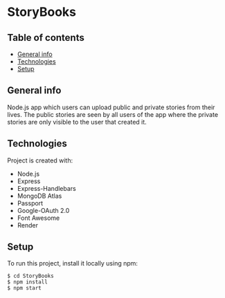 # StoryBooks

## Table of contents
* [General info](#general-info)
* [Technologies](#technologies)
* [Setup](#setup)

## General info
Node.js app which users can upload public and private stories from their lives. The public stories are seen by all users of the app where the private stories are only visible to the user that created it. 
	
## Technologies
Project is created with:
* Node.js
* Express
* Express-Handlebars
* MongoDB Atlas
* Passport
* Google-OAuth 2.0
* Font Awesome
* Render
	
## Setup
To run this project, install it locally using npm:

```
$ cd StoryBooks
$ npm install
$ npm start
```